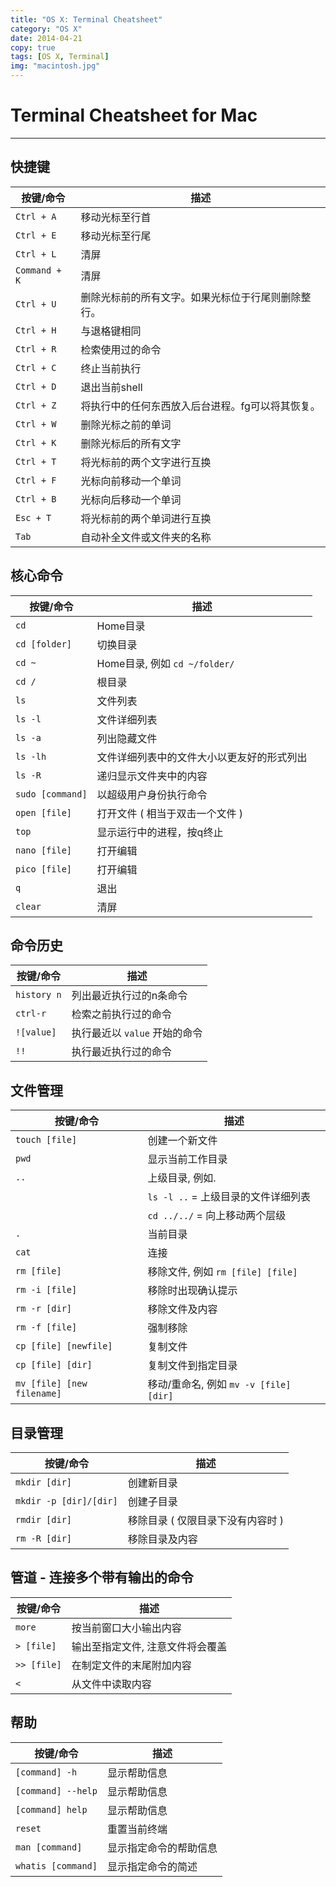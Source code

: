 ```yaml
---
title: "OS X: Terminal Cheatsheet"
category: "OS X"
date: 2014-04-21
copy: true
tags: [OS X, Terminal]
img: "macintosh.jpg"
---
```

# Terminal Cheatsheet for Mac

------------

## 快捷键

| 按键/命令 | 描述 |
| -------- | ---- |
| `Ctrl + A` | 移动光标至行首 |
| `Ctrl + E` | 移动光标至行尾 |
| `Ctrl + L` | 清屏 |
| `Command + K` | 清屏 |
| `Ctrl + U` | 删除光标前的所有文字。如果光标位于行尾则删除整行。 |
| `Ctrl + H` | 与退格键相同 |
| `Ctrl + R` | 检索使用过的命令 |
| `Ctrl + C` | 终止当前执行 |
| `Ctrl + D` | 退出当前shell |
| `Ctrl + Z` | 将执行中的任何东西放入后台进程。fg可以将其恢复。 |
| `Ctrl + W` | 删除光标之前的单词 |
| `Ctrl + K` | 删除光标后的所有文字 |
| `Ctrl + T` | 将光标前的两个文字进行互换 |
| `Ctrl + F` | 光标向前移动一个单词 |
| `Ctrl + B` | 光标向后移动一个单词 |
| `Esc + T` | 将光标前的两个单词进行互换 |
| `Tab` | 自动补全文件或文件夹的名称 |

## 核心命令

| 按键/命令 | 描述 |
| -------- | ---- |
| `cd` | Home目录 |
| `cd [folder]` | 切换目录 |
| `cd ~` | Home目录, 例如 `cd ~/folder/` |
| `cd /` | 根目录 |
| `ls` | 文件列表 |
| `ls -l` | 文件详细列表 |
| `ls -a` | 列出隐藏文件 |
| `ls -lh` | 文件详细列表中的文件大小以更友好的形式列出 |
| `ls -R` | 递归显示文件夹中的内容 |
| `sudo [command]` | 以超级用户身份执行命令 |
| `open [file]` | 打开文件 ( 相当于双击一个文件 ) |
| `top` | 显示运行中的进程，按q终止 |
| `nano [file]` | 打开编辑 |
| `pico	[file]` | 打开编辑 |
| `q` | 退出 |
| `clear` | 清屏 |

## 命令历史

| 按键/命令 | 描述 |
| -------- | ---- |
| `history n` | 列出最近执行过的n条命令 |
| `ctrl-r` | 检索之前执行过的命令 |
| `![value]` | 执行最近以 `value` 开始的命令 |
| `!!` | 执行最近执行过的命令 |

## 文件管理

| 按键/命令 | 描述 |
| -------- | ---- |
| `touch [file]` | 创建一个新文件 |
| `pwd` | 显示当前工作目录 |
| `..` | 上级目录, 例如. |
| | `ls -l ..` 	= 上级目录的文件详细列表 |
| | `cd ../../` = 向上移动两个层级 |
| `.` | 当前目录 |
| `cat` | 连接 |
| `rm [file]` | 移除文件, 例如 `rm [file] [file]` |
| `rm -i [file]` | 移除时出现确认提示 |
| `rm -r [dir]` | 移除文件及内容 |
| `rm -f [file]` | 强制移除 |
| `cp [file] [newfile]` | 复制文件 |
| `cp [file] [dir]` | 复制文件到指定目录 |
| `mv [file] [new filename]` | 移动/重命名, 例如 `mv -v [file] [dir]` |


## 目录管理

| 按键/命令 | 描述 |
| -------- | ---- |
| `mkdir [dir]` | 创建新目录 |
| `mkdir -p [dir]/[dir]` | 创建子目录 |
| `rmdir [dir]` | 移除目录 ( 仅限目录下没有内容时 ) |
| `rm -R [dir]` | 移除目录及内容 |

## 管道 - 连接多个带有输出的命令

| 按键/命令 | 描述 |
| -------- | ---- |
| `more` | 按当前窗口大小输出内容 |
| `> [file]` | 输出至指定文件, 注意文件将会覆盖 |
| `>> [file]` | 在制定文件的末尾附加内容 |
| `<` | 从文件中读取内容 |

## 帮助

| 按键/命令 | 描述 |
| -------- | ---- |
| `[command] -h` | 显示帮助信息 |
| `[command] --help` | 显示帮助信息 |
| `[command] help` | 显示帮助信息 |
| `reset` | 重置当前终端 |
| `man [command]` | 显示指定命令的帮助信息 |
| `whatis [command]` | 显示指定命令的简述 |
